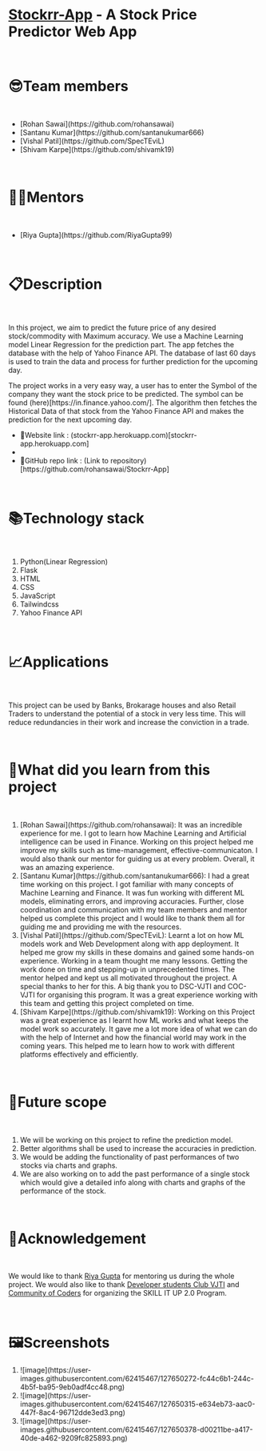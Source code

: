 # [Stockrr-App](https://stockrr-app.herokuapp.com/home) - A Stock Price Predictor Web App

<br>

# 😎Team members

<br>

<ul>
  <li>[Rohan Sawai](https://github.com/rohansawai)</li>
  <li>[Santanu Kumar](https://github.com/santanukumar666)</li>
  <li>[Vishal Patil](https://github.com/SpecTEviL)</li>
  <li>[Shivam Karpe](https://github.com/shivamk19)</li>
</ul>

<br>

# 👩‍🏫Mentors

<br>

<ul>
  <li> [Riya Gupta](https://github.com/RiyaGupta99) </li>
</ul>

<br>

# 📋Description

<br>

<p>
In this project, we aim to predict the future price of any desired stock/commodity with Maximum accuracy. We use a Machine Learning model Linear Regression for the prediction part. The app fetches the database with the help of Yahoo Finance API. The database of last 60 days is used to train the data and process for further prediction for the upcoming day.
</p>

<p>
The project works in a very easy way, a user has to enter the Symbol of the company they want the stock price to be predicted. The symbol can be found  (here)[https://in.finance.yahoo.com/]. The algorithm then fetches the Historical Data of that stock from the Yahoo Finance API and makes the prediction for the next upcoming day.
</p>

<ul>
  <li>🔗Website link : (stockrr-app.herokuapp.com)[stockrr-app.herokuapp.com]<li/>
  <li>🔗GitHub repo link : (Link to repository)[https://github.com/rohansawai/Stockrr-App]</li>
</ul>

<br>

# 📚Technology stack

<br>

<ol>
  <li>Python(Linear Regression)</li>
  <li>Flask</li>
  <li>HTML</li>
  <li>CSS</li>
  <li>JavaScript</li>
  <li>Tailwindcss</li>
  <li>Yahoo Finance API</li>
</ol>

<br>

# 📈Applications

<br>

This project can be used by Banks, Brokarage houses and also Retail Traders to understand the potential of a stock in very less time. This will reduce redundancies in their work and increase the conviction in a trade.

<br>

# 🤔What did you learn from this project

<br>

<ol>
  <li>[Rohan Sawai](https://github.com/rohansawai): It was an incredible experience for me. I got to learn how Machine Learning and Artificial intelligence can be used in Finance. Working on this project helped me improve my skills such as time-management, effective-communicaton. I would also thank our mentor for guiding us at every problem. Overall, it was an amazing experience.</li>
  <li>[Santanu Kumar](https://github.com/santanukumar666): I had a great time working on this project. I got familiar with many concepts of Machine Learning and Finance. It was fun working with different ML models, eliminating errors, and improving accuracies. Further, close coordination and communication with my team members and mentor helped us complete this project and I would like to thank them all for guiding me and providing me with the resources.</li>
  <li> [Vishal Patil](https://github.com/SpecTEviL): Learnt a lot on how ML models work and Web Development along with app deployment. It helped me grow my skills in these domains and gained some hands-on experience. Working in a team thought me many lessons. Getting the work done on time and stepping-up in unprecedented times. The mentor helped and kept us all motivated throughout the project. A special thanks to her for this. A big thank you to DSC-VJTI and COC-VJTI for organising this program. It was a great experience working with this team and getting this project completed on time.</li>
  <li>[Shivam Karpe](https://github.com/shivamk19): Working on this Project was a great experience as I learnt how ML works and what keeps the model work so accurately. It gave me a lot more idea of what we can do with the help of Internet and how the financial world may work in the coming years. This helped me to learn how to work with different platforms effectively and efficiently.</li>
</ol>  

<br>

# 🧿Future scope

<br>
<ol>
  <li>We will be working on this project to refine the prediction model.</li>
  <li>Better algorithms shall be used to increase the accuracies in prediction.</li>
  <li>We would be adding the functionality of past performances of two stocks via charts and graphs.</li>
  <li>We are also working on to add the past performance of a single stock which would give a detailed info along with charts and graphs of the performance of the stock.</li>
</ol>  

<br>

# 🙌Acknowledgement

<br>

We would like to thank [Riya Gupta](https://github.com/RiyaGupta99) for mentoring us during the whole project. We would also like to thank [Developer students Club VJTI](https://github.com/DSC-VJTI) and [Community of Coders](https://github.com/CommunityOfCoders) for organizing the SKILL IT UP 2.0 Program.

<br>

# 🖼Screenshots
<ol>
  <li>![image](https://user-images.githubusercontent.com/62415467/127650272-fc44c6b1-244c-4b5f-ba95-9eb0adf4cc48.png)</li>
  <li>![image](https://user-images.githubusercontent.com/62415467/127650315-e634eb73-aac0-447f-8ac4-96712dde3ed3.png)</li>
  <li>![image](https://user-images.githubusercontent.com/62415467/127650378-d00211be-a417-40de-a462-9209fc825893.png)</li>
</ol>


